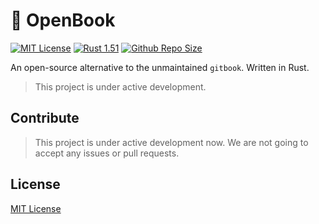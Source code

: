 # 📕 OpenBook

[![MIT License](https://img.shields.io/github/license/Lancern/OpenBook)](./LICENSE)
[![Rust 1.51](https://img.shields.io/badge/Rust-1.51-red)](https://www.rust-lang.org/)
[![Github Repo Size](https://img.shields.io/github/repo-size/Lancern/OpenBook)](https://github.com/Lancern/OpenBook)

An open-source alternative to the unmaintained `gitbook`. Written in Rust.

> This project is under active development.

## Contribute

> This project is under active development now. We are not going to accept any issues or pull requests.

## License

[MIT License](./LICENSE)
